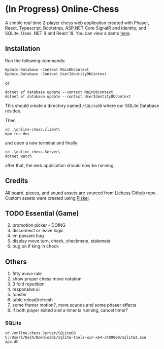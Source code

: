 # (In Progress) Online-Chess
A simple real time 2-player chess web application created with Phaser, React, Typescript, Bootstrap, ASP.NET Core SignalR and Identity, and SQLite. Uses .NET 9 and React 18.
You can view a demo [here](https://github.com/nashie1004/online-chess).

## Installation

Run the following commands:
```
Update-Database -Context MainDbContext
Update-Database -Context UserIdentityDbContext
```
or
```
dotnet ef database update --context MainDbContext
dotnet ef database update --context UserIdentityDbContext
```
This should create a directory named `/SQLiteDB` where our SQLite Database resides.

Then
```
cd .\online-chess.client\
npm run dev
```
and open a new terminal and finally
```
cd .\online-chess.Server\
dotnet watch
```
after that, the web application should now be running.

## Credits
All [board](https://github.com/lichess-org/lila/blob/master/public/images/board/), [pieces](https://github.com/lichess-org/lila/blob/master/public/piece/), and [sound](https://github.com/lichess-org/lila/blob/master/public/sound/) assets are sourced from [Lichess](https://github.com/lichess-org/lila) Github repo. Custom assets were created using [Piskel](https://www.piskelapp.com/).

## TODO Essential (Game)
2. promotion picker - DOING
3. disconnect or leave logic
4. en passant bug
5. display move turn, check, checkmate, stalemate
6. bug on if king in check

## Others
1. fifty move rule
2. show proper chess move notation
3. 3 fold repetition
5. responsive ui
6. toaster
7. table reload/refresh
8. some framer motion?, more sounds and some phaser effects
10. if both player exited and a timer is running, cancel timer?

### SQLite
```
cd /online-chess.Server/SQLiteDB
C:/Users/Nash/Downloads/sqlite-tools-win-x64-3480000/sqlite3.exe app.db
```